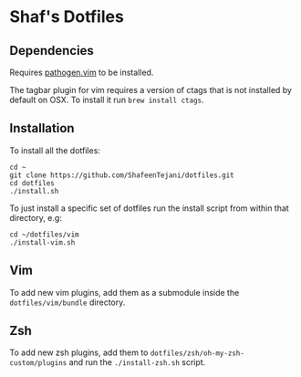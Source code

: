 Shaf's Dotfiles
===============

Dependencies
-------------

Requires [pathogen.vim](https://github.com/tpope/vim-pathogen) to be installed.

The tagbar plugin for vim requires a version of ctags that is not installed by default on OSX. To install it run `brew install ctags`.


Installation
------------

To install all the dotfiles:

    cd ~
    git clone https://github.com/ShafeenTejani/dotfiles.git
    cd dotfiles
    ./install.sh

To just install a specific set of dotfiles run the install script from within that directory, e.g:

    cd ~/dotfiles/vim
    ./install-vim.sh


Vim
---

To add new vim plugins, add them as a submodule inside the `dotfiles/vim/bundle` directory.

Zsh
---

To add new zsh plugins, add them to `dotfiles/zsh/oh-my-zsh-custom/plugins` and run the `./install-zsh.sh` script.
